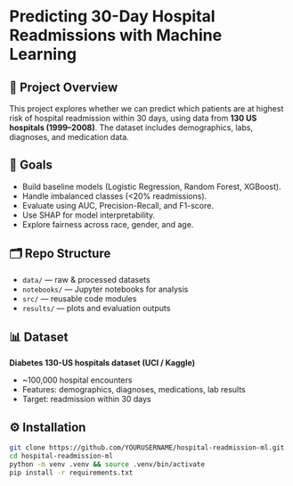 # Predicting 30-Day Hospital Readmissions with Machine Learning

## 📌 Project Overview
This project explores whether we can predict which patients are at highest risk
of hospital readmission within 30 days, using data from **130 US hospitals (1999–2008)**.
The dataset includes demographics, labs, diagnoses, and medication data.

## 🎯 Goals
- Build baseline models (Logistic Regression, Random Forest, XGBoost).
- Handle imbalanced classes (<20% readmissions).
- Evaluate using AUC, Precision-Recall, and F1-score.
- Use SHAP for model interpretability.
- Explore fairness across race, gender, and age.

## 🗂 Repo Structure
- `data/` — raw & processed datasets
- `notebooks/` — Jupyter notebooks for analysis
- `src/` — reusable code modules
- `results/` — plots and evaluation outputs

## 📊 Dataset
**Diabetes 130-US hospitals dataset (UCI / Kaggle)**
- ~100,000 hospital encounters
- Features: demographics, diagnoses, medications, lab results
- Target: readmission within 30 days

## ⚙️ Installation
```bash
git clone https://github.com/YOURUSERNAME/hospital-readmission-ml.git
cd hospital-readmission-ml
python -m venv .venv && source .venv/bin/activate
pip install -r requirements.txt
